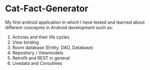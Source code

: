 # Cat-Fact-Generator
My first android application in which I have tested and learned about different concepnts in Android development such as:
1. Activies and their life cycles
2. View binding
3. Room database (Entity, DAO, Database)
4. Repository / Viewmodels
5. Retrofit and REST in general
6. Livedata and Coroutines
